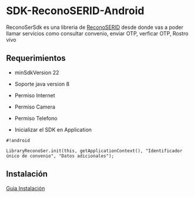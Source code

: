 # SDK-ReconoSERID-Android
ReconoSerSdk es una libreria de [ReconoSERID](https://reconoserid.com/) desde donde vas a poder llamar servicios como consultar convenio, enviar OTP, verficar OTP, Rostro vivo

## **Requerimientos** ##

* minSdkVersion 22
* Soporte java version 8

* Permiso Internet
* Permiso Camera
* Permiso Telefono
* Inicializar el SDK en Application
   
```
#!android

LibraryReconoSer.init(this, getApplicationContext(), "Identificador único de convenio", "Datos adicionales");
```

## **Instalación** ##

[Guia Instalación](https://github.com/ReconoSERID/SDK-ReconoSerId-Android/wiki)


